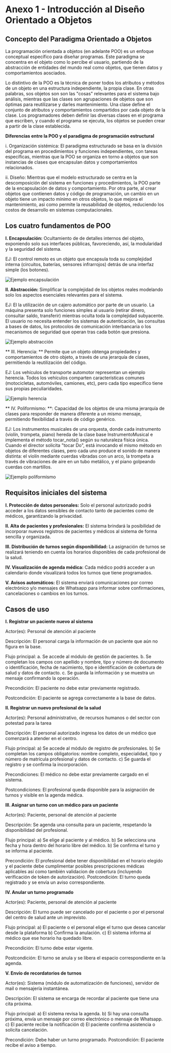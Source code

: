 # Anexo 1 - Introducción al Diseño Orientado a Objetos

## Concepto del Paradigma Orientado a Objetos

La programación orientada a objetos (en adelante POO) es un enfoque conceptual específico para diseñar programas. Este paradigma se concentra en el objeto como lo percibe el usuario, partiendo de la abstracción de entidades del mundo real como objetos, que tienen datos y comportamientos aosciados. 

Lo distintivo de la POO es la técnica de poner todos los atributos y métodos de un objeto en una estructura independiente, la propia clase. En otras palabras, sos objetos son son las "cosas" relevantes para el sistema bajo análisis, mientras que las clases son agrupaciones de objetos que son óptimas para reutilizarse y darles mantenimiento. Una clase define el conjunto de atributos y comportamientos compartidos por cada objeto de la clase. Los programadores deben definir las diversas clases en el programa que escriben, y cuando el programa se ejecuta, los objetos se pueden crear a partir de la clase establecida.

**Diferencias entre la POO y el paradigma de programación estructural**

i. Organización sistémica: El paradigma estructurado se basa en la división del programa en procedimientos y funciones independientes, con tareas específicas, mientras que la POO se organiza en torno a objetos que son instancias de clases que encapsulan datos y comportamientos relacionados. 

ii. Diseño: Mientras que el modelo estructurado se centra en la descomposición del sistema en funciones y procedimientos, la POO parte de la encapsulación de datos y comportamiento. Por otra parte, al crear objetos que contienen datos y código de programación, un cambio en un objeto tiene un impacto mínimo en otros objetos, lo que mejora el mantenimiento, asi como permite la reusabilidad de objetos, reduciendo los costos de desarrollo en sistemas computacionales.

## Los cuatro fundamentos de POO

 **I. Encapsulación:** Ocultamiento de de detalles internos del objeto, exponiendo solo sus interfaces públicas, favoreciendo, así, la modularidad y la seguridad del sistema.

 EJ: El control remoto es un objeto que encapsula toda su complejidad interna (circuitos, baterías, sensores infrarrojos) detrás de una interfaz simple (los botones).

 ![Ejemplo encapsulación](imagenes/00_diagrama_encapsulamiento.jpg)

 **II. Abstracción:**  Simplificar la complejidad de los objetos reales modelando solo los aspectos esenciales relevantes para el sistema.

 EJ: El la utilización de un cajero automático por parte de un usuario. La máquina presenta solo funciones simples al usuario (retirar dinero, consultar saldo, transferir) mientras oculta toda la complejidad subyacente. El usuario no necesita entender los sistemas de autenticación, las consultas a bases de datos, los protocolos de comunicación interbancaria o los mecanismos de seguridad que operan tras cada botón que presiona.
 
 ![Ejemplo abstracción](imagenes/01_diagrama_abstracción.jpg)

 ** III. Herencia: ** Permite que un objeto obtenga propiedades y comportamientos de otro objeto, a través de una jerarquía de clases, permitiendo la reutilización del código.

 EJ: Los vehículos de transporte automotor representan un ejemplo herencia. Todos los vehículos comparten características comunes (motocicletas, automóviles, camiones, etc), pero cada tipo específico tiene sus propias peculiaridades.

![Ejemplo herencia](imagenes/02_diagrama_herencia.jpg)


 ** IV. Poliformismo: **:  Capacidad de los objetos de una misma jerarquía de clases para responder de manera diferente a un mismo mensaje, permitiendo flexibilidad a través de código genérico.

 EJ: Los instrumentos musicales de una orquesta, donde cada instrumento (violín, trompeta, piano) hereda de la clase base InstrumentoMusical e implementa el método tocar_nota() según su naturaleza física única. Cuando el director solicita "tocar Do", está invocando el mismo método en objetos de diferentes clases, pero cada uno produce el sonido de manera distinta: el violín mediante cuerdas vibradas con un arco, la trompeta a través de vibraciones de aire en un tubo metálico, y el piano golpeando cuerdas con martillos.

![Ejemplo poliformismo](imagenes/03_diagrama_poliformismo.jpg)


## Requisitos iniciales del sistema

**I. Protección de datos personales:** Solo el personal autorizado podrá acceder a los datos sensibles de contacto tanto de pacientes como de médicos, garantizando la privacidad.

**II. Alta de pacientes y profesionales:**  El sistema brindará la posibilidad de incorporar nuevos registros de pacientes y médicos al sistema de forma sencilla y organizada.

**III. Distribución de turnos según disponibilidad:** La asignación de turnos se realizará teniendo en cuenta los horarios disponibles de cada profesional de la salud.

**IV. Visualización de agenda médica:** Cada médico podrá acceder a un calendario donde visualizará todos los turnos que tiene programados.

**V. Avisos automáticos:** El sistema enviará comunicaciones por correo electrónico y/o mensajes de Whatsapp para informar sobre confirmaciones, cancelaciones o cambios en los turnos.


## Casos de uso


**I. Registrar un paciente nuevo al sistema**

Actor(es): Personal de atención al paciente

Descripción: El personal carga la información de un paciente que aún no figura en la base.

Flujo principal:
a. Se accede al módulo de gestión de pacientes.
b. Se completan los campos con apellido y nombre, tipo y número de documento o identificación, fecha de nacimiento, tipo e identificación de cobertura de salud y datos de contacto.
c. Se guarda la información y se muestra un mensaje confirmando la operación.

Precondición: El paciente no debe estar previamente registrado.

Postcondición: El paciente se agrega correctamente a la base de datos.


**II. Registrar un nuevo profesional de la salud**

Actor(es): Personal administrativo, de recursos humanos o del sector con potestad para la tarea

Descripción: El personal autorizado ingresa los datos de un médico que comenzará a atender en el centro.

Flujo principal:
a) Se accede al módulo de registro de profesionales.
b) Se completan los campos obligatorios: nombre completo, especialidad, tipo y número de matrícula profesional y datos de contacto.
c) Se guarda el registro y se confirma la incorporación.

Precondiciones: El médico no debe estar previamente cargado en el sistema.

Postcondiciones: El profesional queda disponible para la asignación de turnos y visible en la agenda médica.


**III. Asignar un turno con un médico para un paciente**

Actor(es): Paciente, personal de atención al paciente

Descripción: Se agenda una consulta para un paciente, respetando la disponibilidad del profesional.

Flujo principal:
a) Se elige al paciente y al médico.
b) Se selecciona una fecha y hora dentro del horario libre del médico.
b) Se confirma el turno y se informa al paciente.

Precondición: El profesional debe tener disponibilidad en el horario elegido y el paciente debe cumplimentar posibles prescripciones médicas aplicables así como también validacion de cobertura (incluyendo verificación de token de autorización).
Postcondición: El turno queda registrado y se envía un aviso correspondiente.


 **IV. Anular un turno programado**
 
Actor(es): Paciente, personal de atención al paciente

Descripción: El turno puede ser cancelado por el paciente o por el personal del centro de salud ante un imprevisto.

Flujo principal:
a) El paciente o el personal elige el turno que desea cancelar desde la plataforma
b) Confirma la anulación.
c) El sistema informa al médico que ese horario ha quedado libre.

Precondición: El turno debe estar vigente.

Postcondición: El turno se anula y se libera el espacio correspondiente en la agenda.


**V. Envío de recordatorios de turnos**

Actor(es): Sistema (módulo de automatización de funciones), servidor de mail o mensajería instantánea.

Descripción: El sistema se encarga de recordar al paciente que tiene una cita próxima.

Flujo principal:
a) El sistema revisa la agenda.
b) Si hay una consulta próxima, envía un mensaje por correo electrónico o mensaje de Whatsapp.
c) El paciente recibe la notificación
d) El paciente confirma asistencia o solicita cancelación.

Precondición: Debe haber un turno programado.
Postcondición: El paciente recibe el aviso a tiempo.


 
